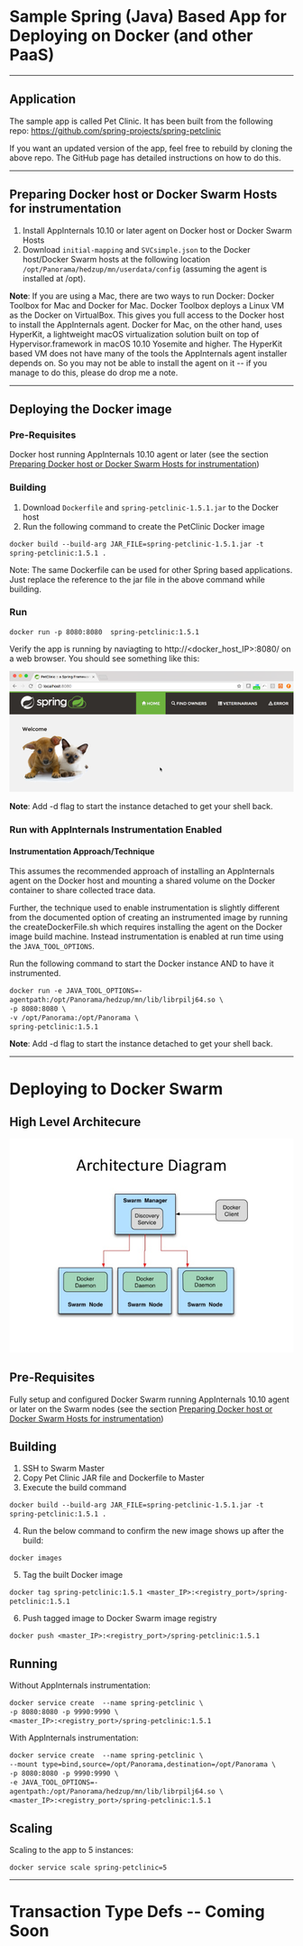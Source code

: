 # Sample Spring (Java) Based App for Deploying on Docker (and other PaaS)

----
## Application
The sample app is called Pet Clinic. It has been built from the following repo: https://github.com/spring-projects/spring-petclinic

If you want an updated version of the app, feel free to rebuild by cloning the above repo. The GitHub page has detailed instructions on how to do this.

----

## Preparing Docker host or Docker Swarm Hosts for instrumentation
1. Install AppInternals 10.10 or later agent on Docker host or Docker Swarm Hosts
2. Download `initial-mapping` and `SVCsimple.json` to the Docker host/Docker Swarm hosts at the following location `/opt/Panorama/hedzup/mn/userdata/config` (assuming the agent is installed at /opt).

**Note**: If you are using a Mac, there are two ways to run Docker: Docker Toolbox for Mac and Docker for Mac. Docker Toolbox deploys a Linux VM as the Docker on VirtualBox. This gives you full access to the Docker host to install the AppInternals agent. Docker for Mac, on the other hand, uses HyperKit, a lightweight macOS virtualization solution built on top of Hypervisor.framework in macOS 10.10 Yosemite and higher. The HyperKit based VM does not have many of the tools the AppInternals agent installer depends on. So you may not be able to install the agent on it -- if you manage to do this, please do drop me a note.

----

## Deploying the Docker image
### Pre-Requisites
Docker host running AppInternals 10.10 agent or later (see the section [Preparing Docker host or Docker Swarm Hosts for instrumentation](#preparing-docker-host-or-docker-swarm-hosts-for-instrumentation))

### Building
1. Download `Dockerfile` and `spring-petclinic-1.5.1.jar` to the Docker host
2. Run the following command to create the PetClinic Docker image
```
docker build --build-arg JAR_FILE=spring-petclinic-1.5.1.jar -t spring-petclinic:1.5.1 .
```

Note: The same Dockerfile can be used for other Spring based applications. Just replace the reference to the jar file in the above command while building.

### Run

```
docker run -p 8080:8080  spring-petclinic:1.5.1
```

Verify the app is running by naviagting to http://<docker_host_IP>:8080/ on a web browser. You should see something like this:

![alt text](https://raw.githubusercontent.com/koundinyabs/appinternals/master/Docker/PetClinic.png)

**Note**: Add -d flag to start the instance detached to get your shell back.

### Run with AppInternals Instrumentation Enabled

#### Instrumentation Approach/Technique
This assumes the recommended approach of installing an AppInternals agent on the Docker host and mounting a shared volume on the Docker container to share collected trace data.

Further, the technique used to enable instrumentation is slightly different from the documented option of creating an instrumented image by running the createDockerFile.sh which requires installing the agent on the Docker image build machine. Instead instrumentation is enabled at run time using the `JAVA_TOOL_OPTIONS`.

Run the following command to start the Docker instance AND to have it instrumented.

```
docker run -e JAVA_TOOL_OPTIONS=-agentpath:/opt/Panorama/hedzup/mn/lib/librpilj64.so \
-p 8080:8080 \
-v /opt/Panorama:/opt/Panorama \
spring-petclinic:1.5.1
```
**Note**: Add -d flag to start the instance detached to get your shell back.

----

# Deploying to Docker Swarm

## High Level Architecure

![alt text](https://raw.githubusercontent.com/koundinyabs/appinternals/master/Docker/docker-swarm-arch.jpg)

## Pre-Requisites
Fully setup and configured Docker Swarm running AppInternals 10.10 agent or later on the Swarm nodes
 (see the section [Preparing Docker host or Docker Swarm Hosts for instrumentation](#preparing-docker-host-or-docker-swarm-hosts-for-instrumentation))

## Building

1) SSH to Swarm Master
2) Copy Pet Clinic JAR file and Dockerfile to Master
3) Execute the build command

```
docker build --build-arg JAR_FILE=spring-petclinic-1.5.1.jar -t spring-petclinic:1.5.1 .
```

4) Run the below command to confirm the new image shows up after the build:

```
docker images
```

5) Tag the built Docker image

```
docker tag spring-petclinic:1.5.1 <master_IP>:<registry_port>/spring-petclinic:1.5.1
```

6) Push tagged image to Docker Swarm image registry
```
docker push <master_IP>:<registry_port>/spring-petclinic:1.5.1
```

## Running

Without AppInternals instrumentation:

```
docker service create  --name spring-petclinic \
-p 8080:8080 -p 9990:9990 \
<master_IP>:<registry_port>/spring-petclinic:1.5.1
```

With AppInternals instrumentation:

```
docker service create  --name spring-petclinic \
--mount type=bind,source=/opt/Panorama,destination=/opt/Panorama \
-p 8080:8080 -p 9990:9990 \
-e JAVA_TOOL_OPTIONS=-agentpath:/opt/Panorama/hedzup/mn/lib/librpilj64.so \
<master_IP>:<registry_port>/spring-petclinic:1.5.1
```
## Scaling

Scaling to the app to 5 instances:

```
docker service scale spring-petclinic=5
```

----

# Transaction Type Defs -- Coming Soon
